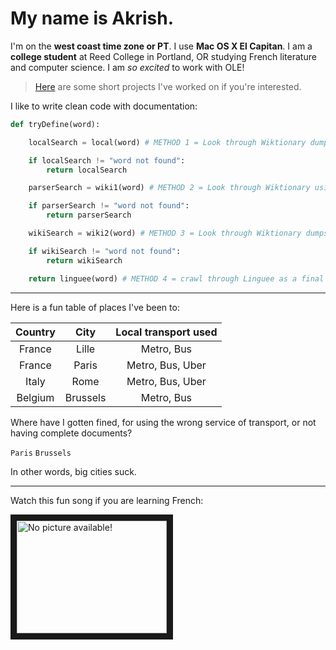 # My name is Akrish.

I'm on the **west coast time zone or PT**. I use **Mac OS X El Capitan**. I am a **college student** at Reed College in Portland, OR studying French literature and computer science. I am _so excited_ to work with OLE!

> [Here](https://github.com/adhikara) are some short projects I've worked on if you're interested.

I like to write clean code with documentation:

```python
def tryDefine(word):

	localSearch = local(word) # METHOD 1 = Look through Wiktionary dumps

	if localSearch != "word not found":
		return localSearch

	parserSearch = wiki1(word) # METHOD 2 = Look through Wiktionary using JSON parser

	if parserSearch != "word not found":
		return parserSearch

	wikiSearch = wiki2(word) # METHOD 3 = Look through Wiktionary dumps for nuances like participles and singulars

	if wikiSearch != "word not found":
		return wikiSearch

	return linguee(word) # METHOD 4 = crawl through Linguee as a final recourse
```

---

Here is a fun table of places I've been to:

| Country | City | Local transport used |
| :-----: |:----:| :-------------------:|
| France  | Lille    | Metro, Bus       |
| France  | Paris    | Metro, Bus, Uber |
| Italy   | Rome     | Metro, Bus, Uber |
| Belgium | Brussels | Metro, Bus       |

Where have I gotten fined, for using the wrong service of transport, or not having complete documents?

`Paris`
`Brussels`

In other words, big cities suck.

---

Watch this fun song if you are learning French:

<a href="https://www.youtube.com/watch?v=oC_ffV--tcE
" target="_blank"><img src="http://img.youtube.com/vi/oC_ffV--tcE/0.jpg" 
alt="No picture available!" width="240" height="180" border="10" /></a>